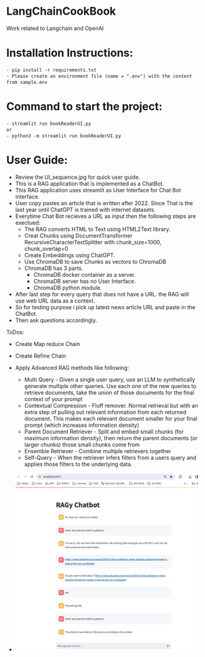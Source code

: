 # LangChainCookBook
Work related to Langchain and OpenAI




# Installation Instructions:
    - pip install -r requirements.txt
    - Please create an environment file (name = ".env") with the content from sample.env
# Command to start the project:

    - streamlit run bookReaderUI.py
    or
    - python3 -m streamlit run bookReaderUI.py

# User Guide:
- Review the UI_sequence.jpg for quick user guide.
- This is a RAG application that is implemented as a ChatBot.
- This RAG application uses streamlit as User Interface for Chat Bot interface.
- User copy pastes an article that is written after 2022. Since That is the last year until ChatGPT is trained with internet datasets.
- Everytime Chat Bot recieves a URL as input then the following steps are exectued: 
    - The RAG converts HTML to Text using HTML2Text library.
    - Creat Chunks using DocumentTransformer RecursiveCharacterTextSplitter with chunk_size=1000, chunk_overlap=0
    - Create Embeddings using ChatGPT. 
    - Use ChromaDB to save Chunks as vectors to ChromaDB
    - ChromaDB has 3 parts.
        - ChromaDB docker container as a server.
        - ChromaDB server has no User Interface.
        - ChromaDB python module.
- After last step for every query that does not have a URL. the RAG will use web URL data as a context.
- So for testing purpose i pick up latest news article URL and paste in the ChatBot. 
- Then ask questions accordingly. 

ToDos:
- Create Map reduce Chain		
- Create Refine Chain		
- Apply Advanced RAG methods like following:
    - Multi Query - Given a single user query, use an LLM to synthetically generate multiple other queries. Use each one of the new queries to retrieve documents, take the union of those documents for the final context of your prompt
    - Contextual Compression - Fluff remover. Normal retrieval but with an extra step of pulling out relevant information from each returned document. This makes each relevant document smaller for your final prompt (which increases information density)
    - Parent Document Retriever - Split and embed small chunks (for maximum information density), then return the parent documents (or larger chunks) those small chunks come from
    - Ensemble Retriever - Combine multiple retrievers together
    - Self-Query - When the retriever infers filters from a users query and applies those filters to the underlying data.
 
- ![Alt text](UI_sequence.jpg "Title")

